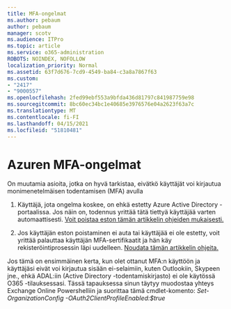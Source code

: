 ```yaml
---
title: MFA-ongelmat
ms.author: pebaum
author: pebaum
manager: scotv
ms.audience: ITPro
ms.topic: article
ms.service: o365-administration
ROBOTS: NOINDEX, NOFOLLOW
localization_priority: Normal
ms.assetid: 63f7d676-7cd9-4549-ba84-c3a8a7867f63
ms.custom:
- "2417"
- "9000557"
ms.openlocfilehash: 2fed99ebf553a9bfda436d81797c841987759e98
ms.sourcegitcommit: 8bc60ec34bc1e40685e3976576e04a2623f63a7c
ms.translationtype: MT
ms.contentlocale: fi-FI
ms.lasthandoff: 04/15/2021
ms.locfileid: "51810481"
---
```

# <a name="issues-with-azure-mfa"></a>Azuren MFA-ongelmat
On muutamia asioita, jotka on hyvä tarkistaa, eivätkö käyttäjät voi kirjautua monimenetelmäisen todentamisen (MFA) avulla

1. Käyttäjä, jota ongelma koskee, on ehkä estetty Azure Active Directory -portaalissa. Jos näin on, todennus yrittää tätä tiettyä käyttäjää varten automaattisesti. [Voit poistaa eston tämän artikkelin ohjeiden mukaisesti.](https://docs.microsoft.com/azure/active-directory/authentication/howto-mfa-mfasettings#block-and-unblock-users)

2. Jos käyttäjän eston poistaminen ei auta tai käyttäjää ei ole estetty, voit yrittää palauttaa käyttäjän MFA-sertifikaatit ja hän käy rekisteröintiprosessin läpi uudelleen. [Noudata tämän artikkelin ohjeita.](https://docs.microsoft.com/azure/active-directory/authentication/howto-mfa-userdevicesettings#require-users-to-provide-contact-methods-again)

Jos tämä on ensimmäinen kerta, kun olet ottanut MFA:n käyttöön ja käyttäjäsi eivät voi kirjautua sisään ei-selaimiin, kuten Outlookiin, Skypeen jne., ehkä ADAL:iin (Active Directory -todentamiskirjasto) ei ole käytössä O365 -tilauksessasi. Tässä tapauksessa sinun täytyy muodostaa yhteys Exchange Online Powershelliin ja suorittaa tämä cmdlet-komento:  *Set-OrganizationConfig -OAuth2ClientProfileEnabled:$true*